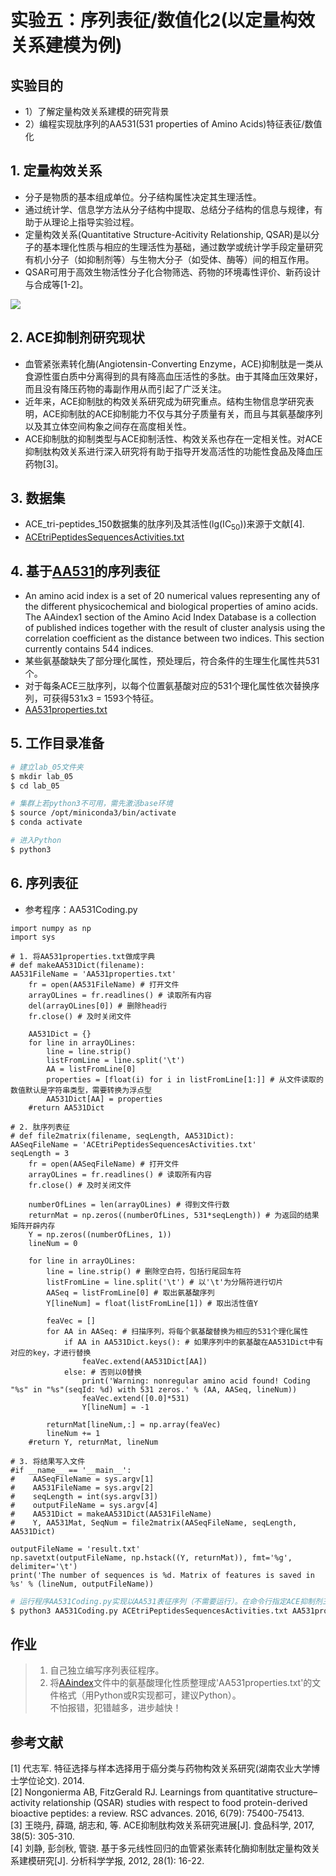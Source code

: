# 实验五：序列表征/数值化2(以定量构效关系建模为例)

## 实验目的
* 1）了解定量构效关系建模的研究背景
* 2）编程实现肽序列的AA531(531 properties of Amino Acids)特征表征/数值化

## 1. 定量构效关系
* 分子是物质的基本组成单位。分子结构属性决定其生理活性。
* 通过统计学、信息学方法从分子结构中提取、总结分子结构的信息与规律，有助于从理论上指导实验过程。
* 定量构效关系(Quantitative Structure-Acitivity Relationship, QSAR)是以分子的基本理化性质与相应的生理活性为基础，通过数学或统计学手段定量研究有机小分子（如抑制剂等）与生物大分子（如受体、酶等）间的相互作用。
* QSAR可用于高效生物活性分子化合物筛选、药物的环境毒性评价、新药设计与合成等[1-2]。

![](./SchematicOfGeneralApproachInQSAR.jpg)

## 2. ACE抑制剂研究现状
* 血管紧张素转化酶(Angiotensin-Converting Enzyme，ACE)抑制肽是一类从食源性蛋白质中分离得到的具有降高血压活性的多肽。由于其降血压效果好，而且没有降压药物的毒副作用从而引起了广泛关注。
* 近年来，ACE抑制肽的构效关系研究成为研究重点。结构生物信息学研究表明，ACE抑制肽的ACE抑制能力不仅与其分子质量有关，而且与其氨基酸序列以及其立体空间构象之间存在高度相关性。
* ACE抑制肽的抑制类型与ACE抑制活性、构效关系也存在一定相关性。对ACE抑制肽构效关系进行深入研究将有助于指导开发高活性的功能性食品及降血压药物[3]。

## 3. 数据集
* ACE_tri-peptides_150数据集的肽序列及其活性(lg(IC<sub>50</sub>))来源于文献[4].
* [ACEtriPeptidesSequencesActivities.txt](https://github.com/ZhijunBioinf/Pattern-Recognition-and-Prediction/blob/master/Lab5_PeptideSequencesCoding/ACEtriPeptidesSequencesActivities.txt)

## 4. 基于[AA531](http://www.genome.jp/aaindex)的序列表征
* An amino acid index is a set of 20 numerical values representing any of the different physicochemical and biological properties of amino acids. The AAindex1 section of the Amino Acid Index Database is a collection of published indices together with the result of cluster analysis using the correlation coefficient as the distance between two indices. This section currently contains 544 indices.
* 某些氨基酸缺失了部分理化属性，预处理后，符合条件的生理生化属性共531个。
* 对于每条ACE三肽序列，以每个位置氨基酸对应的531个理化属性依次替换序列，可获得531x3 = 1593个特征。
* [AA531properties.txt](https://github.com/ZhijunBioinf/Pattern-Recognition-and-Prediction/blob/master/Lab5_PeptideSequencesCoding/AA531properties.txt)

## 5. 工作目录准备
```sh
# 建立lab_05文件夹
$ mkdir lab_05
$ cd lab_05

# 集群上若python3不可用，需先激活base环境
$ source /opt/miniconda3/bin/activate
$ conda activate

# 进入Python
$ python3
```

## 6. 序列表征
* 参考程序：AA531Coding.py
```python3
import numpy as np
import sys

# 1. 将AA531properties.txt做成字典
# def makeAA531Dict(filename):
AA531FileName = 'AA531properties.txt'
    fr = open(AA531FileName) # 打开文件
    arrayOLines = fr.readlines() # 读取所有内容
    del(arrayOLines[0]) # 删除head行
    fr.close() # 及时关闭文件

    AA531Dict = {}
    for line in arrayOLines:
        line = line.strip()
        listFromLine = line.split('\t')
        AA = listFromLine[0]
        properties = [float(i) for i in listFromLine[1:]] # 从文件读取的数值默认是字符串类型，需要转换为浮点型
        AA531Dict[AA] = properties
    #return AA531Dict

# 2. 肽序列表征
# def file2matrix(filename, seqLength, AA531Dict):
AASeqFileName = 'ACEtriPeptidesSequencesActivities.txt'
seqLength = 3
    fr = open(AASeqFileName) # 打开文件
    arrayOLines = fr.readlines() # 读取所有内容
    fr.close() # 及时关闭文件

    numberOfLines = len(arrayOLines) # 得到文件行数
    returnMat = np.zeros((numberOfLines, 531*seqLength)) # 为返回的结果矩阵开辟内存
    Y = np.zeros((numberOfLines, 1))
    lineNum = 0

    for line in arrayOLines:
        line = line.strip() # 删除空白符，包括行尾回车符
        listFromLine = line.split('\t') # 以'\t'为分隔符进行切片
        AASeq = listFromLine[0] # 取出氨基酸序列
        Y[lineNum] = float(listFromLine[1]) # 取出活性值Y
        
        feaVec = []
        for AA in AASeq: # 扫描序列，将每个氨基酸替换为相应的531个理化属性
            if AA in AA531Dict.keys(): # 如果序列中的氨基酸在AA531Dict中有对应的key，才进行替换
                feaVec.extend(AA531Dict[AA])
            else: # 否则以0替换
                print('Warning: nonregular amino acid found! Coding "%s" in "%s"(seqId: %d) with 531 zeros.' % (AA, AASeq, lineNum))
                feaVec.extend([0.0]*531)
                Y[lineNum] = -1

        returnMat[lineNum,:] = np.array(feaVec)
        lineNum += 1
    #return Y, returnMat, lineNum

# 3. 将结果写入文件
#if __name__ == '__main__':
#    AASeqFileName = sys.argv[1]
#    AA531FileName = sys.argv[2]
#    seqLength = int(sys.argv[3])
#    outputFileName = sys.argv[4]
#    AA531Dict = makeAA531Dict(AA531FileName)
#    Y, AA531Mat, SeqNum = file2matrix(AASeqFileName, seqLength, AA531Dict)

outputFileName = 'result.txt'
np.savetxt(outputFileName, np.hstack((Y, returnMat)), fmt='%g', delimiter='\t')
print('The number of sequences is %d. Matrix of features is saved in %s' % (lineNum, outputFileName))

```
```sh
# 运行程序AA531Coding.py实现以AA531表征序列（不需要运行）。在命令行指定ACE抑制剂三肽序列文件名、AA531属性文件名、序列长度、输出文件名。
$ python3 AA531Coding.py ACEtriPeptidesSequencesActivities.txt AA531properties.txt 3 result.txt （不需要运行）
```

## 作业
> 1. 自己独立编写序列表征程序。  
> 2. 将[AAindex](https://www.genome.jp/ftp/db/community/aaindex/aaindex1)文件中的氨基酸理化性质整理成'AA531properties.txt'的文件格式（用Python或R实现都可，建议Python）。  
不怕报错，犯错越多，进步越快！  

## 参考文献
[1] 代志军. 特征选择与样本选择用于癌分类与药物构效关系研究(湖南农业大学博士学位论文). 2014. <br>
[2] Nongonierma AB, FitzGerald RJ. Learnings from quantitative structure–activity relationship (QSAR) studies with respect to food protein-derived bioactive peptides: a review. RSC advances. 2016, 6(79): 75400-75413. <br>
[3] 王晓丹, 薛璐, 胡志和, 等. ACE抑制肽构效关系研究进展[J]. 食品科学, 2017, 38(5): 305-310. <br>
[4] 刘静, 彭剑秋, 管骁. 基于多元线性回归的血管紧张素转化酶抑制肽定量构效关系建模研究[J]. 分析科学学报, 2012, 28(1): 16-22. <br>

